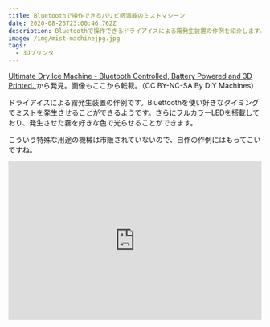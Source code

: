 ```yaml
---
title: Bluetoothで操作できるパリピ感満載のミストマシーン
date: 2020-08-25T23:00:46.762Z
description: Bluetoothで操作できるドライアイスによる霧発生装置の作例を紹介します。
image: /img/mist-machinejpg.jpg
tags:
  - 3Dプリンタ
---
```

[Ultimate Dry Ice Machine - Bluetooth Controlled, Battery Powered and 3D Printed.](https://www.instructables.com/id/Ultimate-Dry-Ice-Machine-Bluetooth-Controlled-Batt/)から発見。画像もここから転載。（CC BY-NC-SA By DIY Machines）

ドライアイスによる霧発生装置の作例です。Bluettoothを使い好きなタイミングでミストを発生させることができるようです。さらにフルカラーLEDを搭載しており、発生させた霧を好きな色で光らせることができます。

こういう特殊な用途の機械は市販されていないので、自作の作例にはもってこいですね。

<iframe width="100%" height="315" src="https://www.youtube.com/embed/IhL9i5he0LY" frameborder="0" allow="accelerometer; autoplay; encrypted-media; gyroscope; picture-in-picture" allowfullscreen></iframe>
